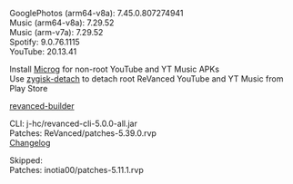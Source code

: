 GooglePhotos (arm64-v8a): 7.45.0.807274941  
Music (arm64-v8a): 7.29.52  
Music (arm-v7a): 7.29.52  
Spotify: 9.0.76.1115  
YouTube: 20.13.41  

Install [Microg](https://github.com/ReVanced/GmsCore/releases) for non-root YouTube and YT Music APKs  
Use [zygisk-detach](https://github.com/j-hc/zygisk-detach) to detach root ReVanced YouTube and YT Music from Play Store  

[revanced-builder](https://github.com/trapgod1/revanced-builder)
  
CLI: j-hc/revanced-cli-5.0.0-all.jar  
Patches: ReVanced/patches-5.39.0.rvp  
[Changelog](https://github.com/ReVanced/revanced-patches/releases/tag/v5.39.0)  

Skipped:  
Patches: inotia00/patches-5.11.1.rvp    
